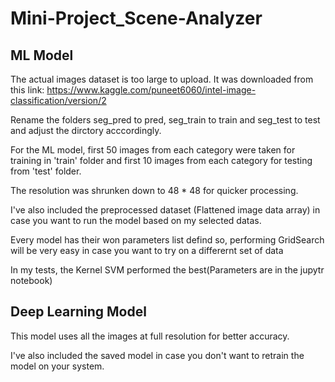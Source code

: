 # Mini-Project_Scene-Analyzer

## ML Model
The actual images dataset is too large to upload. It was downloaded from this link: https://www.kaggle.com/puneet6060/intel-image-classification/version/2

Rename the folders seg_pred to pred, seg_train to train and seg_test to test and adjust the dirctory acccordingly.

For the ML model, first 50 images from each category were taken for training in 'train' folder and first 10 images from each category for testing from 'test' folder.

The resolution was shrunken down to 48 * 48 for quicker processing. 

I've also included the preprocessed dataset (Flattened image data array) in case you want to run the model based on my selected datas.

Every model has their won parameters list defind so, performing GridSearch will be very easy in case you want to try on a differernt set of data

In my tests, the Kernel SVM performed the best(Parameters are in the jupytr notebook)


## Deep Learning Model

This model uses all the images at full resolution for better accuracy.

I've also included the saved model in case you don't want to retrain the model on your system.
